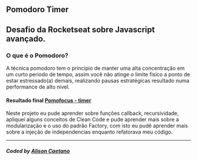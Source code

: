 ## Pomodoro Timer

## Desafio da Rocketseat sobre Javascript avançado.

### O que é o Pomodoro?
A técnica pomodoro tem o principio de manter uma alta concentração em um curto periodo de tempo, assim você não atinge o limite fisico a ponto de estar estressado(a) demais, realizando pausas estratégicas resultado numa performance de alto nivel.

#### Resultado final <a href="https://pomofocus-alizoncaetano.vercel.app/"> Pomofocus - timer</a>
Neste projeto eu pude aprender sobre funções callback, recursividade, apliquei alguns conceitos de Clean Code e pude aprender mais sobre a modularização e o uso do padrão Factory, com isto eu pudê aprender mais sobre a injeção de independencias enquanto refatorava meu código.

---

##### Coded by <a href="https://www.linkedin.com/in/alisoncaetano/">Alison Caetano</a>
